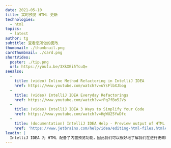 ```yaml
---
date: 2021-05-10
title: 实时预览 HTML 更新
technologies:
  - html
topics:
  - latest
author: tg
subtitle: 查看您所做的更改
thumbnail: ./thumbnail.png
cardThumbnail: ./card.png
shortVideo:
  poster: ./tip.png
  url: https://youtu.be/3XkXEi5TcuQ=
seealso:
  - 
    title: (video) Inline Method Refactoring in IntelliJ IDEA
    href: https://www.youtube.com/watch?v=uYsFlbXJbog
  - 
    title: (video) IntelliJ IDEA Everyday Refactorings
    href: https://www.youtube.com/watch?v=rPq7fBo5JVs
  - 
    title: (video) IntelliJ IDEA 3 Ways to Simplify Your Code
    href: https://www.youtube.com/watch?v=HgWU25YwDfc
  - 
    title: (documentation) IntelliJ IDEA Help - Preview output of HTML files
    href: 'https://www.jetbrains.com/help/idea/editing-html-files.html#ws_html_preview_output'
leadin: |
  IntelliJ IDEA 为 HTML 配备了内置预览功能，因此我们可以很好地了解我们在进行更改时会是什么样子。
---
```


